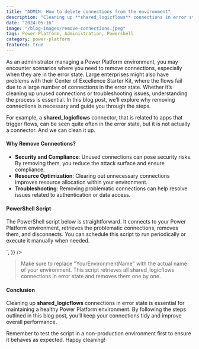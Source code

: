 ```yaml
---
title: "ADMIN: How to delete connections from the environment"
description: "Cleaning up **shared_logicflows** connections in error state is essential for maintaining a healthy Power Platform environment. By following the steps outlined in this blog post, you’ll keep your connections tidy and improve overall performance."
date: "2024-05-16"
image: "/blog-images/remove-connections.jpeg"
tags: Power Platform, Administration, Powershell
category: power-platform
featured: true
---
```


As an administrator managing a Power Platform environment, you may encounter scenarios where you need to remove connections, especially when they are in the error state. Large enterprises might also have problems with their Center of Excellence Starter Kit, where the flows fail due to a large number of connections in the error state. Whether it’s cleaning up unused connections or troubleshooting issues, understanding the process is essential. In this blog post, we’ll explore why removing connections is necessary and guide you through the steps.

For example, a <b>shared_logicflows</b> connector, that is related to apps that trigger flows, can be seen quite often in the error state, but it is not actually a connector. And we can clean it up.

#### Why Remove Connections?
- <b>Security and Compliance</b>: Unused connections can pose security risks. By removing them, you reduce the attack surface and ensure compliance.
- <b>Resource Optimization</b>: Clearing out unnecessary connections improves resource allocation within your environment.
- <b>Troubleshooting</b>: Removing problematic connections can help resolve issues related to authentication or data access.

#### PowerShell Script
The PowerShell script below is straightforward. It connects to your Power Platform environment, retrieves the problematic connections, removes them, and disconnects. You can schedule this script to run periodically or execute it manually when needed.

<div
  dangerouslySetInnerHTML={{
    __html: `<script src="https://gist.github.com/dudelis/dce8e700dde7763e73736d670250af91.js"></script>`,
  }}
/>

> Make sure to replace "YourEnvironmentName" with the actual name of your environment. This script retrieves all shared_logicflows connections in error state and removes them one by one.


#### Conclusion
Cleaning up <b>shared_logicflows</b> connections in error state is essential for maintaining a healthy Power Platform environment. By following the steps outlined in this blog post, you’ll keep your connections tidy and improve overall performance.

Remember to test the script in a non-production environment first to ensure it behaves as expected. Happy cleaning!